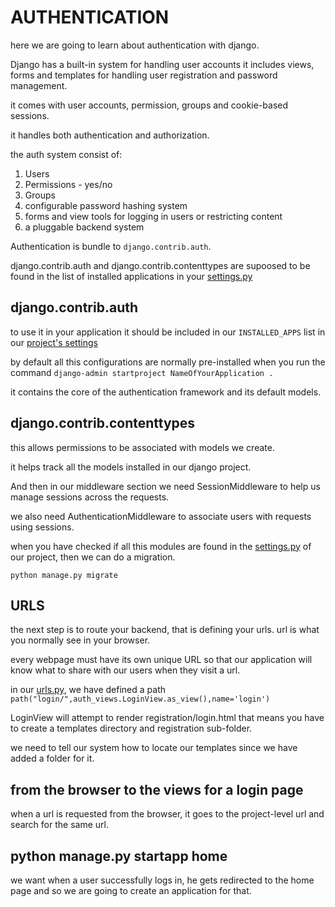# AUTHENTICATION

here we are going to learn about authentication with django.

Django has  a built-in system for handling user accounts it includes views, forms and templates for handling user registration and password management.

it comes with user accounts, permission, groups and cookie-based sessions.

it handles both authentication and authorization.

the auth system consist of:

1. Users
2. Permissions - yes/no
3. Groups
4. configurable password hashing system
5. forms and view tools for logging in users or restricting content
6. a pluggable backend system

Authentication is bundle to `django.contrib.auth`.

django.contrib.auth and django.contrib.contenttypes are supoosed to be found in the list of installed applications in your [settings.py](./AuthLoginSystem/settings.py)

## django.contrib.auth

to use it in your application it should be included in our `INSTALLED_APPS` list in our [project's settings](./AuthLoginSystem/settings.py)

by default all this configurations are normally pre-installed when you run the command `django-admin startproject NameOfYourApplication .`

it contains the core of the authentication  framework and its default models.

## django.contrib.contenttypes

this allows permissions to be associated with models we create.

it helps track all the models installed in our django project.

And then in our middleware section we  need SessionMiddleware to help us manage sessions across the requests.

we also need AuthenticationMiddleware to associate users with requests using sessions.

when you have checked if all this modules are found in the [settings.py](AuthLoginSystem/settings.py) of our project, then we can do a migration.

`python manage.py migrate`

## URLS

the next step is to route your backend, that is defining your urls. url is what you normally see in your browser.

every webpage must have its own unique URL so that our application will know what to share with our users when they visit a url.

in our [urls.py](AuthLoginSystem/urls.py), we have defined a path `path("login/",auth_views.LoginView.as_view(),name='login')`

LoginView will attempt to render registration/login.html  that means you have to create a templates directory and registration sub-folder.

we need to tell our system how to locate our templates since we have added a folder for it.

## from the browser to the views for a login page

when a url is requested from the browser, it goes to the project-level url and search for the same url.

## python manage.py startapp home

we want when a user successfully logs in, he gets redirected to the home page and so we are going to create an application for that.
